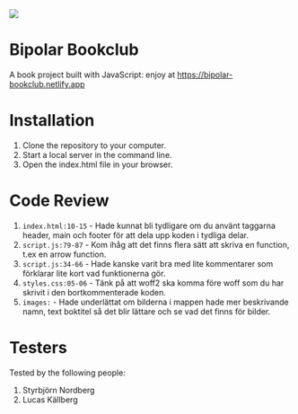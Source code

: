 <img src="https://media.giphy.com/media/atcqQ5PuX41J6/giphy.gif" />

# Bipolar Bookclub

A book project built with JavaScript: enjoy at https://bipolar-bookclub.netlify.app

# Installation

1. Clone the repository to your computer.
2. Start a local server in the command line.
3. Open the index.html file in your browser.

# Code Review

1. `index.html:10-15` - Hade kunnat bli tydligare om du använt taggarna header, main och footer för att dela upp koden i tydliga delar.
2. `script.js:79-87` - Kom ihåg att det finns flera sätt att skriva en function, t.ex en arrow function.
3. `script.js:34-66` - Hade kanske varit bra med lite kommentarer som förklarar lite kort vad funktionerna gör.
4. `styles.css:05-06` - Tänk på att woff2 ska komma före woff som du har skrivit i den bortkommenterade koden.
5. `images:` - Hade underlättat om bilderna i mappen hade mer beskrivande namn, text boktitel så det blir lättare och se vad det finns för bilder.

# Testers

Tested by the following people:

1. Styrbjörn Nordberg
2. Lucas Källberg
